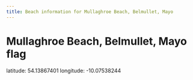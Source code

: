 ```yaml
---
title: Beach information for Mullaghroe Beach, Belmullet, Mayo
---
```

# Mullaghroe Beach, Belmullet, Mayo <span class="material-icons blue-flag">flag</span>

<div class="location-info">latitude: 54.13867401 longitude: -10.07538244</div>
<div id="met-eireann-warnings"></div>
<div></div>